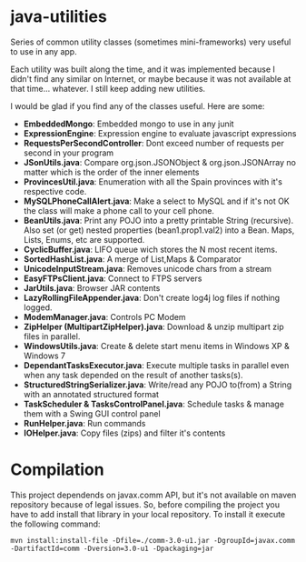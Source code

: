 java-utilities
==============

Series of common utility classes (sometimes mini-frameworks) very useful to use in any app.

Each utility was built along the time, and it was implemented because I didn't find any similar
on Internet, or maybe because it was not available at that time... whatever. I still keep adding new utilities.

I would be glad if you find any of the classes useful. Here are some:

* **EmbeddedMongo**: Embedded mongo to use in any junit
* **ExpressionEngine**: Expression engine to evaluate javascript expressions
* **RequestsPerSecondController**: Dont exceed number of requests per second in your program
* **JSonUtils.java**:  Compare org.json.JSONObject & org.json.JSONArray no matter which is the order of the inner elements
* **ProvincesUtil.java**:  Enumeration with all the Spain provinces with it's respective code.
* **MySQLPhoneCallAlert.java**: Make a select to MySQL and if it's not OK the class will make a phone call to your cell phone.
* **BeanUtils.java**: Print any POJO into a pretty printable String (recursive). Also set (or get) nested properties (bean1.prop1.val2)
 into a Bean. Maps, Lists, Enums, etc are supported.
* **CyclicBuffer.java**: LIFO queue wich stores the N most recent items.   
* **SortedHashList.java**: A merge of List,Maps & Comparator 
* **UnicodeInputStream.java**: Removes unicode chars from a stream
* **EasyFTPsClient.java**: Connect to FTPS servers
* **JarUtils.java**: Browser JAR contents
* **LazyRollingFileAppender.java**: Don't create log4j log files if nothing logged.
* **ModemManager.java**: Controls PC Modem
* **ZipHelper (MultipartZipHelper).java**: Download & unzip multipart zip files in parallel. 
* **WindowsUtils.java**: Create & delete start menu items in Windows XP & Windows 7
* **DependantTasksExecutor.java**: Execute multiple tasks in parallel even when any task depended on the result of another tasks(s).
* **StructuredStringSerializer.java**: Write/read any POJO to(from) a String with an annotated structured format
* **TaskScheduler & TasksControlPanel.java**: Schedule tasks & manage them with a Swing GUI control panel
* **RunHelper.java**: Run commands
* **IOHelper.java**: Copy files (zips) and filter it's contents

Compilation
===========

This project dependends on javax.comm API, but it's not available on maven repository because of legal issues.
So, before compiling the project you have to add install that library in your local repository.
To install it execute the following command:

    mvn install:install-file -Dfile=./comm-3.0-u1.jar -DgroupId=javax.comm -DartifactId=comm -Dversion=3.0-u1 -Dpackaging=jar

    
